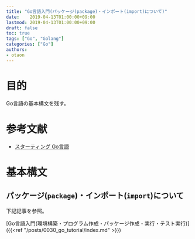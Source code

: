 ```yaml
---
title: "Go言語入門(パッケージ(package)・インポート(import)について)"
date:    2019-04-13T01:00:00+09:00
lastmod: 2019-04-13T01:00:00+09:00
draft: false
toc: true
tags: ["Go", "Golang"]
categories: ["Go"]
authors:
- otaon
---
```


# 目的
Go言語の基本構文を残す。

# 参考文献
- [スターティング Go言語](https://www.shoeisha.co.jp/book/detail/9784798142418)

# 基本構文
## パッケージ(`package`)・インポート(`import`)について
下記記事を参照。

 [Go言語入門(環境構築・プログラム作成・パッケージ作成・実行・テスト実行)]({{<ref "/posts/0030_go_tutorial/index.md" >}})
